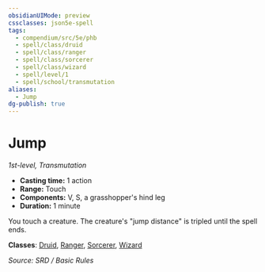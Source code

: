 ```yaml
---
obsidianUIMode: preview
cssclasses: json5e-spell
tags:
  - compendium/src/5e/phb
  - spell/class/druid
  - spell/class/ranger
  - spell/class/sorcerer
  - spell/class/wizard
  - spell/level/1
  - spell/school/transmutation
aliases:
  - Jump
dg-publish: true
---
```

# Jump
*1st-level, Transmutation*  

- **Casting time:** 1 action
- **Range:** Touch
- **Components:** V, S, a grasshopper's hind leg
- **Duration:** 1 minute

You touch a creature. The creature's "jump distance" is tripled until the spell ends.

**Classes**: [Druid](DND%20Markdown/compendium/classes/Druid/druid.md), [Ranger](ranger.md), [Sorcerer](sorcerer.md), [Wizard](wizard.md)

*Source: SRD / Basic Rules*